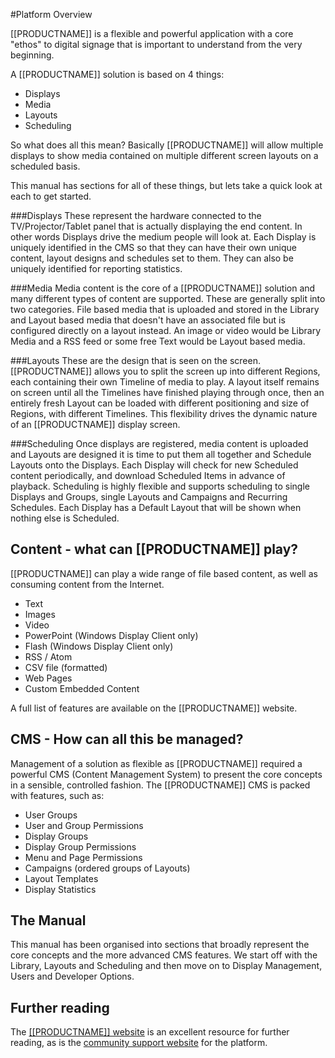 <!--toc=tour-->
#Platform Overview

[[PRODUCTNAME]] is a flexible and powerful application with a core "ethos" to digital signage that is important to understand from the very beginning.

A [[PRODUCTNAME]] solution is based on 4 things:

*   Displays
*   Media
*   Layouts
*   Scheduling

So what does all this mean? Basically [[PRODUCTNAME]] will allow multiple displays to show media contained on multiple different screen layouts on a scheduled basis.

This manual has sections for all of these things, but lets take a quick look at each to get started.


###Displays
These represent the hardware connected to the TV/Projector/Tablet panel that is actually displaying the end content. In other words Displays drive the medium people will look at. Each Display is uniquely identified in the CMS so that they can have their own unique content, layout designs and schedules set to them. They can also be uniquely identified for reporting statistics.

###Media
Media content is the core of a [[PRODUCTNAME]] solution and many different types of content are supported. These are generally split into two categories. File based media that is uploaded and stored in the Library and Layout based media that doesn't have an associated file but is configured directly on a layout instead. An image or video would be Library Media and a RSS feed or some free Text would be Layout based media.

###Layouts
These are the design that is seen on the screen. [[PRODUCTNAME]] allows you to split the screen up into different Regions, each containing their own Timeline of media to play. A layout itself remains on screen until all the Timelines have finished playing through once, then an entirely fresh Layout can be loaded with different positioning and size of Regions, with different Timelines. This flexibility drives the dynamic nature of an [[PRODUCTNAME]] display screen.

###Scheduling
Once displays are registered, media content is uploaded and Layouts are designed it is time to put them all together and Schedule Layouts onto the Displays. Each Display will check for new Scheduled content periodically, and download Scheduled Items in advance of playback. Scheduling is highly flexible and supports scheduling to single Displays and Groups, single Layouts and Campaigns and Recurring Schedules. Each Display has a Default Layout that will be shown when nothing else is Scheduled.

## Content - what can [[PRODUCTNAME]] play?

[[PRODUCTNAME]] can play a wide range of file based content, as well as consuming content from the Internet.

*   Text
*   Images
*   Video
*   PowerPoint (Windows Display Client only)
*   Flash (Windows Display Client only)
*   RSS / Atom
*   CSV file (formatted)
*   Web Pages
*   Custom Embedded Content

A full list of features are available on the [[PRODUCTNAME]] website.

## CMS - How can all this be managed?

Management of a solution as flexible as [[PRODUCTNAME]] required a powerful CMS (Content Management System) to present the core concepts in a sensible, controlled fashion. The [[PRODUCTNAME]] CMS is packed with features, such as:

*   User Groups
*   User and Group Permissions
*   Display Groups
*   Display Group Permissions
*   Menu and Page Permissions
*   Campaigns (ordered groups of Layouts)
*   Layout Templates
*   Display Statistics

## The Manual

This manual has been organised into sections that broadly represent the core concepts and the more advanced CMS features. We start off with the Library, Layouts and Scheduling and then move on to Display Management, Users and Developer Options.


## Further reading
The [[[PRODUCTNAME]] website]([[PRODUCTHOME]]) is an excellent resource for further reading, as is the [community support website](PRODUCTSUPPORTURL) for the platform.
